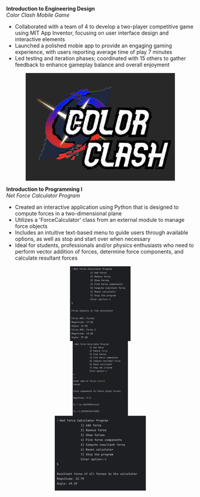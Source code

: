 **Introduction to Engineering Design**  
_Color Clash Mobile Game_  
* Collaborated with a team of 4 to develop a two-player competitive game using MIT App Inventor, focusing on user interface design and interactive elements
* Launched a polished mobie app to provide an engaging gaming experience, with users reporting average time of play 7 minutes
* Led testing and iteration phases; coordinated with 15 others to gather feedback to enhance gameplay balance and overall enjoyment
<img src="/assets/img/colorclash.png" alt="Color Clash Game Logo" style="display: block; margin:0 auto; width: 400px; height:auto;">

**Introduction to Programming I**  
_Net Force Calculator Program_  
* Created an interactive application using Python that is designed to compute forces in a two-dimensional plane
* Utilizes a 'ForceCalculator' class from an external module to manage force objects
* Includes an intuitive text-based menu to guide users through available options, as well as stop and start over when necessary
* Ideal for students, professionals and/or physics enthusiasts who need to perform vector addition of forces, determine force components, and calculate resultant forces
<img src="/assets/img/netforce3.png" alt="Option 3" style="display: block; margin:0 auto; width:auto; height:200px;">
<img src="/assets/img/netforce4.png" alt="Option 3" style="display: block; margin:0 auto; width:auto; height:200px;">
<img src="/assets/img/netforce5.png" alt="Option 3" style="display: block; margin:0 auto; width:auto; height:200px;">